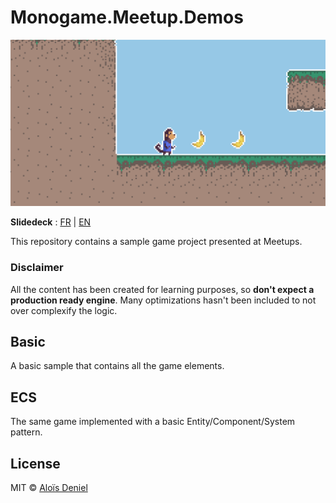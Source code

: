 # Monogame.Meetup.Demos

![Screenshot](./Documentation/Screenshot.png)

**Slidedeck** : [FR](https://speakerdeck.com/aloisdeniel/monogame-introduction-fr) | [EN](https://speakerdeck.com/aloisdeniel/monogame-introduction-en)

This repository contains a sample game project presented at Meetups.

### Disclaimer

All the content has been created for learning purposes, so **don't expect a production ready engine**. Many optimizations hasn't been included to not over complexify the logic.

## Basic

A basic sample that contains all the game elements.

## ECS

The same game implemented with a basic Entity/Component/System pattern.

## License

MIT © [Aloïs Deniel](http://aloisdeniel.github.io)


